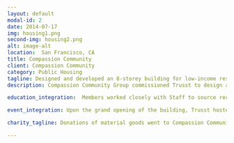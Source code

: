 ```yaml
---
layout: default
modal-id: 2
date: 2014-07-17
img: housing1.png
second-img: housing2.png
alt: image-alt
location:  San Francisco, CA
title: Compassion Community
client: Compassion Community
category: Public Housing
tagline: Designed and developed an 8-storey building for low-income residents.
description: Compassion Community Group commissioned Trusst to design a new, public housing development in San Francisco. This 120-unit building features a mix of indoor and outdoor community spaces as well as residential and commercial units. 70% of the building’s materials were recycled, and interior design features included reclaimed wood and high ceilings.

education_integration:  Members worked closely with Staff to source recycled materials for this building and to integrate recycled design elements in creative ways. Members worked to balance utility, beauty, and environmentally-friendly practices to create competing proposals for this project.

event_integration: Upon the grand opening of the building, Trusst hosted a building-wide house warming party, where new residents were presented with their unit keys. Local businesses donated housewares, furniture, and decorative items to residents.

charity_tagline: Donations of material goods went to Compassion Community Group to be distributed to their residents.

---
```

